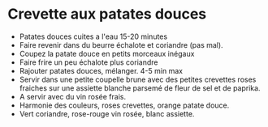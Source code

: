 # Crevette aux patates douces

* Patates douces cuites a l'eau 15-20 minutes
* Faire revenir dans du beurre échalote et coriandre \(pas mal\). 
* Coupez la patate douce en petits morceaux inégaux
* Faire frire un peu échalote plus coriandre
* Rajouter patates douces, mélanger. 4-5 min max
*  Servir dans une petite coupelle brune avec des petites crevettes roses fraiches sur une assiette blanche parsemé de fleur de sel et de paprika. 
* A servir avec du vin rosée frais. 
* Harmonie des couleurs, roses crevettes, orange patate douce. 
* Vert coriandre, rose-rouge vin rosée, blanc assiette.

